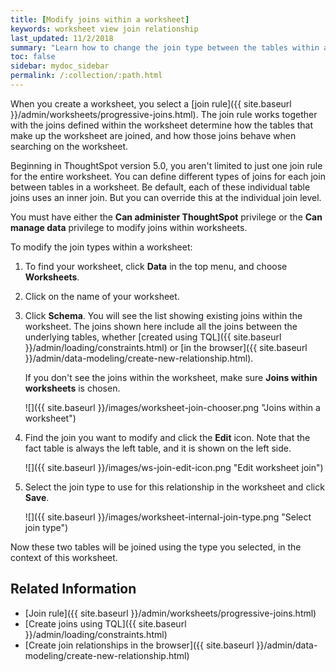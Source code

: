 ```yaml
---
title: [Modify joins within a worksheet]
keywords: worksheet view join relationship
last_updated: 11/2/2018
summary: "Learn how to change the join type between the tables within a worksheet"
toc: false
sidebar: mydoc_sidebar
permalink: /:collection/:path.html
---
```


When you create a worksheet, you select a [join rule]({{ site.baseurl }}/admin/worksheets/progressive-joins.html). The join rule works together with the joins defined within the worksheet determine how the tables that make up the worksheet are joined, and how those joins behave when searching on the worksheet.

Beginning in ThoughtSpot version 5.0, you aren't limited to just one join rule for the entire worksheet. You can define different types of joins for each join between tables in a worksheet. Be default, each of these individual table joins uses an inner join. But you can override this at the individual join level.

You must have either the **Can administer ThoughtSpot** privilege or the **Can manage data** privilege to modify joins within worksheets.

To modify the join types within a worksheet:

1. To find your worksheet, click **Data** in the top menu, and choose **Worksheets**.

2. Click on the name of your worksheet.

3. Click **Schema**. You will see the list showing existing joins within the worksheet. The joins shown here include all the joins between the underlying tables, whether [created using TQL]({{ site.baseurl }}/admin/loading/constraints.html) or [in the browser]({{ site.baseurl }}/admin/data-modeling/create-new-relationship.html).

   If you don't see the joins within the worksheet, make sure **Joins within worksheets** is chosen.

   ![]({{ site.baseurl }}/images/worksheet-join-chooser.png "Joins within a worksheet")

4. Find the join you want to modify and click the **Edit** icon. Note that the fact table is always the left table, and it is shown on the left side.

   ![]({{ site.baseurl }}/images/ws-join-edit-icon.png "Edit worksheet join")

5. Select the join type to use for this relationship in the worksheet and click **Save**.

   ![]({{ site.baseurl }}/images/worksheet-internal-join-type.png "Select join type")

Now these two tables will be joined using the type you selected, in the context of this worksheet.

## Related Information

-   [Join rule]({{ site.baseurl }}/admin/worksheets/progressive-joins.html)
-   [Create joins using TQL]({{ site.baseurl }}/admin/loading/constraints.html)
-   [Create join relationships in the browser]({{ site.baseurl }}/admin/data-modeling/create-new-relationship.html)
